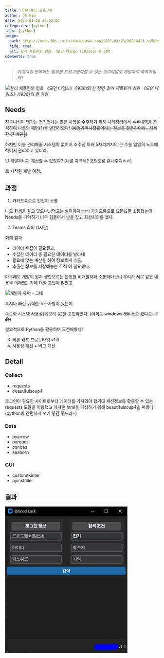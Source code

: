 ```yaml
---
title: 데이터수집 프로그램
author: gt.kim
date: 2024-01-18 16:52:00
categories: [python]
tags: [python]
image:
  path: https://news.kbs.co.kr/data/news-tmp/2021/04/23/20210423_os5Qwd.png
  hide: true
  alt: 찰리 채플린의 영화 《모던 타임즈》(1936)의 한 장면
comments: true
---
```

> _기계처럼 반복되는 업무를 프로그램화할 수 있는 것이야말로 개발자의 축복아닐까?_

![찰리 채플린의 영화 《모던 타임즈》(1936)의 한 장면](https://news.kbs.co.kr/data/news-tmp/2021/04/23/20210423_os5Qwd.png)
_찰리 채플린의 영화 《모던 타임즈》(1936)의 한 장면_


## Needs

친구녀석이 댕기는 전기업체는 많은 사업을 수주하기 위해 나라장터에서 수주내역을 분석하여 나름의 패턴(?)을 발견하였다! ~~(예정가격사정률이라는 정보를 활용하더라.. 자세한 건 비밀🤫)~~

하지만 이를 관리해줄 시스템이 없어서 소수점 아래 5자리까지의 큰 수를 일일히 노트에 적어서 관리하고 있더라.

넌 개발자니까 개선할 수 있잖아? (나를 자극해? 코딩으로 혼내주지ㅎㅎ) 

로 시작된 개발 여정.

## 과정

1. 카카오톡으로 간간히 소통

나도 현생을 살고 있으니..(먹고는 살아야지ㅠㅠ) 카카오톡으로 뜨문뜨문 소통했는데 Needs를 파악하기 너무 힘들어서 날을 잡고 화상회의를 했다.

2. Teams 회의 (1시간)

회의 결과 
 - 데이터 수집이 필요했고, 
 - 수집한 데이터 중 필요한 데이터를 발라내
 - 필요에 맞는 계산을 하여 정보로써 추출. 
 - 추출한 정보를 저장해놓는 로직
 이 필요했다.


아무래도 개발이 뭔지 생판모르는 완전한 비개발자와 소통하다보니 
우리가 서로 같은 내용을 이해했는가에 대한 고민이 많았고

![개발자 유머 - 그네](https://velog.velcdn.com/images%2Fwind1992%2Fpost%2F448d848b-3f44-4a73-8d5c-b3f57d4387ce%2Fimage.png)

혹시나 빠진 굵직한 요구사항이 있는지

속도와 시스템 사용성(메모리 등)을 고민하였다. ~~(아직도 windows 8을 쓰고 있다고..!?😱)~~

결과적으로 Python을 활용하여 도전해봤다!

3. 빠른 배포 프로토타입 v1.0
4. 사용성 개선 + 버그 개선


## Detail
 ### Collect
 - requests
 - beautifulsoup4

 로그인이 필요한 사이트로부터 데이터를 가져와야 했기에 세션정보를 활용할 수 있는 requests 모듈을 이용했고 가져온 html을 파싱하기 위해 beautifulsoup4을 써봤다. (python이 간편하게 쓰기 좋긴 좋드라~)

 ### Data 
 - pyarrow
 - parquet
 - pandas
 - seaborn

 ### GUI
 - customtkinter
 - pyinstaller


## 결과
![python program GUI](/assets/img/python/gui.JPG)
